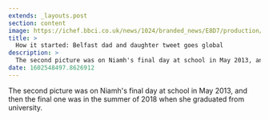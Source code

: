 ```yaml
--- 
extends: _layouts.post 
section: content 
image: https://ichef.bbci.co.uk/news/1024/branded_news/E8D7/production/_114870695_niamhdad.jpg 
title: > 
  How it started: Belfast dad and daughter tweet goes global 
description: > 
  The second picture was on Niamh's final day at school in May 2013, and then the final one was in the summer of 2018 when she graduated from university. 
date: 1602548497.8626912 
--- 
```

The second picture was on Niamh's final day at school in May 2013, and then the final one was in the summer of 2018 when she graduated from university.